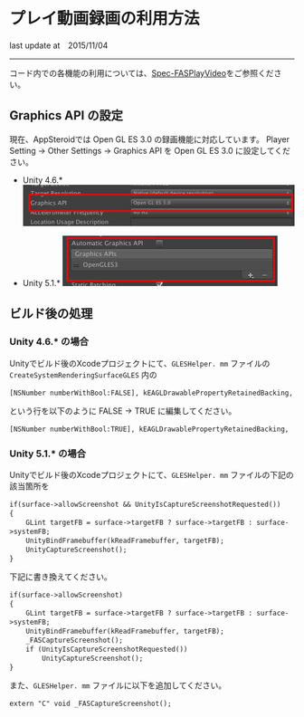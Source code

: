 # プレイ動画録画の利用方法
last update at　2015/11/04

----------
コード内での各機能の利用については、[Spec-FASPlayVideo](Specs/Spec-FASPlayVideo.md)をご参照ください。

## Graphics API の設定

現在、AppSteroidでは Open GL ES 3.0 の録画機能に対応しています。
Player Setting -> Other Settings -> Graphics API を Open GL ES 3.0 に設定してください。

- Unity 4.6.*
![](Images/VideoRecordingSetting.png)

- Unity 5.1.*
![](Images/VideoRecordingSettingUnity5.png)

## ビルド後の処理

### Unity 4.6.* の場合
Unityでビルド後のXcodeプロジェクトにて、`GLESHelper. mm` ファイルの `CreateSystemRenderingSurfaceGLES` 内の

    [NSNumber numberWithBool:FALSE], kEAGLDrawablePropertyRetainedBacking,

という行を以下のように FALSE -> TRUE に編集してください。

    [NSNumber numberWithBool:TRUE], kEAGLDrawablePropertyRetainedBacking,

### Unity 5.1.* の場合
Unityでビルド後のXcodeプロジェクトにて、`GLESHelper. mm` ファイルの下記の該当箇所を

    if(surface->allowScreenshot && UnityIsCaptureScreenshotRequested())
    {
        GLint targetFB = surface->targetFB ? surface->targetFB : surface->systemFB;
        UnityBindFramebuffer(kReadFramebuffer, targetFB);
        UnityCaptureScreenshot();
    }

下記に書き換えてください。

    if(surface->allowScreenshot)
    {
        GLint targetFB = surface->targetFB ? surface->targetFB : surface->systemFB;
        UnityBindFramebuffer(kReadFramebuffer, targetFB);
        _FASCaptureScreenshot();
        if (UnityIsCaptureScreenshotRequested())
            UnityCaptureScreenshot();
    }

また、`GLESHelper. mm` ファイルに以下を追加してください。
    
    extern "C" void _FASCaptureScreenshot();